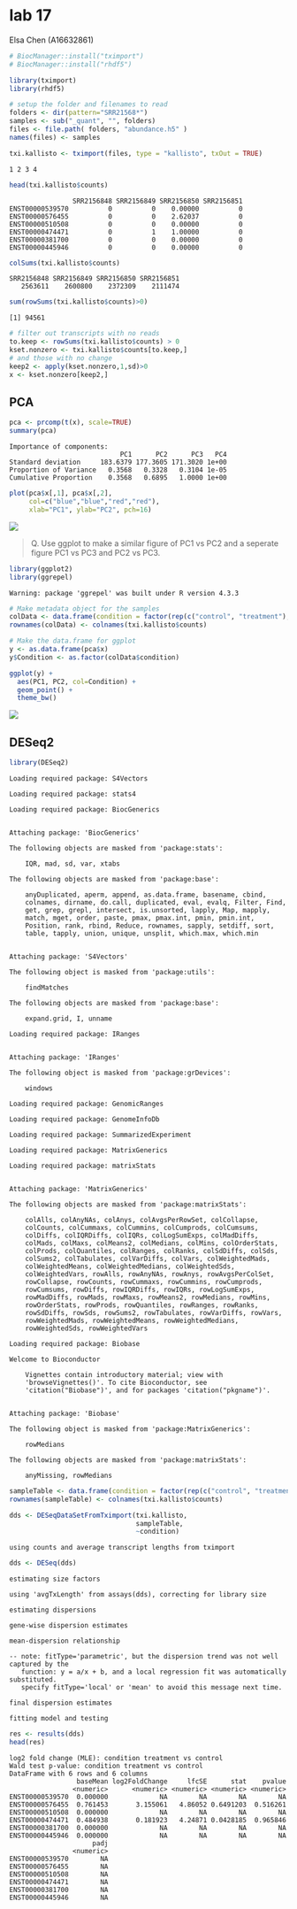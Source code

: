 # lab 17
Elsa Chen (A16632861)

``` r
# BiocManager::install("tximport")
# BiocManager::install("rhdf5")
```

``` r
library(tximport)
library(rhdf5)

# setup the folder and filenames to read
folders <- dir(pattern="SRR21568*")
samples <- sub("_quant", "", folders)
files <- file.path( folders, "abundance.h5" )
names(files) <- samples

txi.kallisto <- tximport(files, type = "kallisto", txOut = TRUE)
```

    1 2 3 4 

``` r
head(txi.kallisto$counts)
```

                    SRR2156848 SRR2156849 SRR2156850 SRR2156851
    ENST00000539570          0          0    0.00000          0
    ENST00000576455          0          0    2.62037          0
    ENST00000510508          0          0    0.00000          0
    ENST00000474471          0          1    1.00000          0
    ENST00000381700          0          0    0.00000          0
    ENST00000445946          0          0    0.00000          0

``` r
colSums(txi.kallisto$counts)
```

    SRR2156848 SRR2156849 SRR2156850 SRR2156851 
       2563611    2600800    2372309    2111474 

``` r
sum(rowSums(txi.kallisto$counts)>0)
```

    [1] 94561

``` r
# filter out transcripts with no reads
to.keep <- rowSums(txi.kallisto$counts) > 0
kset.nonzero <- txi.kallisto$counts[to.keep,]
# and those with no change
keep2 <- apply(kset.nonzero,1,sd)>0
x <- kset.nonzero[keep2,]
```

## PCA

``` r
pca <- prcomp(t(x), scale=TRUE)
summary(pca)
```

    Importance of components:
                                PC1      PC2      PC3   PC4
    Standard deviation     183.6379 177.3605 171.3020 1e+00
    Proportion of Variance   0.3568   0.3328   0.3104 1e-05
    Cumulative Proportion    0.3568   0.6895   1.0000 1e+00

``` r
plot(pca$x[,1], pca$x[,2],
     col=c("blue","blue","red","red"),
     xlab="PC1", ylab="PC2", pch=16)
```

![](lab17_files/figure-commonmark/unnamed-chunk-6-1.png)

> Q. Use ggplot to make a similar figure of PC1 vs PC2 and a seperate
> figure PC1 vs PC3 and PC2 vs PC3.

``` r
library(ggplot2)
library(ggrepel)
```

    Warning: package 'ggrepel' was built under R version 4.3.3

``` r
# Make metadata object for the samples
colData <- data.frame(condition = factor(rep(c("control", "treatment"), each = 2)))
rownames(colData) <- colnames(txi.kallisto$counts)

# Make the data.frame for ggplot 
y <- as.data.frame(pca$x)
y$Condition <- as.factor(colData$condition)

ggplot(y) +
  aes(PC1, PC2, col=Condition) +
  geom_point() +
  theme_bw()
```

![](lab17_files/figure-commonmark/unnamed-chunk-7-1.png)

## DESeq2

``` r
library(DESeq2)
```

    Loading required package: S4Vectors

    Loading required package: stats4

    Loading required package: BiocGenerics


    Attaching package: 'BiocGenerics'

    The following objects are masked from 'package:stats':

        IQR, mad, sd, var, xtabs

    The following objects are masked from 'package:base':

        anyDuplicated, aperm, append, as.data.frame, basename, cbind,
        colnames, dirname, do.call, duplicated, eval, evalq, Filter, Find,
        get, grep, grepl, intersect, is.unsorted, lapply, Map, mapply,
        match, mget, order, paste, pmax, pmax.int, pmin, pmin.int,
        Position, rank, rbind, Reduce, rownames, sapply, setdiff, sort,
        table, tapply, union, unique, unsplit, which.max, which.min


    Attaching package: 'S4Vectors'

    The following object is masked from 'package:utils':

        findMatches

    The following objects are masked from 'package:base':

        expand.grid, I, unname

    Loading required package: IRanges


    Attaching package: 'IRanges'

    The following object is masked from 'package:grDevices':

        windows

    Loading required package: GenomicRanges

    Loading required package: GenomeInfoDb

    Loading required package: SummarizedExperiment

    Loading required package: MatrixGenerics

    Loading required package: matrixStats


    Attaching package: 'MatrixGenerics'

    The following objects are masked from 'package:matrixStats':

        colAlls, colAnyNAs, colAnys, colAvgsPerRowSet, colCollapse,
        colCounts, colCummaxs, colCummins, colCumprods, colCumsums,
        colDiffs, colIQRDiffs, colIQRs, colLogSumExps, colMadDiffs,
        colMads, colMaxs, colMeans2, colMedians, colMins, colOrderStats,
        colProds, colQuantiles, colRanges, colRanks, colSdDiffs, colSds,
        colSums2, colTabulates, colVarDiffs, colVars, colWeightedMads,
        colWeightedMeans, colWeightedMedians, colWeightedSds,
        colWeightedVars, rowAlls, rowAnyNAs, rowAnys, rowAvgsPerColSet,
        rowCollapse, rowCounts, rowCummaxs, rowCummins, rowCumprods,
        rowCumsums, rowDiffs, rowIQRDiffs, rowIQRs, rowLogSumExps,
        rowMadDiffs, rowMads, rowMaxs, rowMeans2, rowMedians, rowMins,
        rowOrderStats, rowProds, rowQuantiles, rowRanges, rowRanks,
        rowSdDiffs, rowSds, rowSums2, rowTabulates, rowVarDiffs, rowVars,
        rowWeightedMads, rowWeightedMeans, rowWeightedMedians,
        rowWeightedSds, rowWeightedVars

    Loading required package: Biobase

    Welcome to Bioconductor

        Vignettes contain introductory material; view with
        'browseVignettes()'. To cite Bioconductor, see
        'citation("Biobase")', and for packages 'citation("pkgname")'.


    Attaching package: 'Biobase'

    The following object is masked from 'package:MatrixGenerics':

        rowMedians

    The following objects are masked from 'package:matrixStats':

        anyMissing, rowMedians

``` r
sampleTable <- data.frame(condition = factor(rep(c("control", "treatment"), each = 2)))
rownames(sampleTable) <- colnames(txi.kallisto$counts)
```

``` r
dds <- DESeqDataSetFromTximport(txi.kallisto,
                                sampleTable, 
                                ~condition)
```

    using counts and average transcript lengths from tximport

``` r
dds <- DESeq(dds)
```

    estimating size factors

    using 'avgTxLength' from assays(dds), correcting for library size

    estimating dispersions

    gene-wise dispersion estimates

    mean-dispersion relationship

    -- note: fitType='parametric', but the dispersion trend was not well captured by the
       function: y = a/x + b, and a local regression fit was automatically substituted.
       specify fitType='local' or 'mean' to avoid this message next time.

    final dispersion estimates

    fitting model and testing

``` r
res <- results(dds)
head(res)
```

    log2 fold change (MLE): condition treatment vs control 
    Wald test p-value: condition treatment vs control 
    DataFrame with 6 rows and 6 columns
                     baseMean log2FoldChange     lfcSE      stat    pvalue
                    <numeric>      <numeric> <numeric> <numeric> <numeric>
    ENST00000539570  0.000000             NA        NA        NA        NA
    ENST00000576455  0.761453       3.155061   4.86052 0.6491203  0.516261
    ENST00000510508  0.000000             NA        NA        NA        NA
    ENST00000474471  0.484938       0.181923   4.24871 0.0428185  0.965846
    ENST00000381700  0.000000             NA        NA        NA        NA
    ENST00000445946  0.000000             NA        NA        NA        NA
                         padj
                    <numeric>
    ENST00000539570        NA
    ENST00000576455        NA
    ENST00000510508        NA
    ENST00000474471        NA
    ENST00000381700        NA
    ENST00000445946        NA
